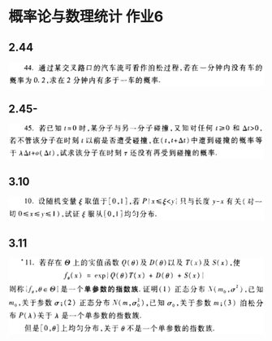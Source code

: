 # 概率论与数理统计 作业6

## 2.44

![image-20241018122101793](./image-20241018122101793.png)

## 2.45-

![image-20241018122117839](./image-20241018122117839.png)

## 3.10

![image-20241018122214593](./image-20241018122214593.png)

## 3.11

![image-20241018122229803](./image-20241018122229803.png)
